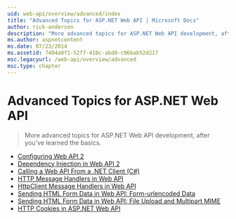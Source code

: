 ```yaml
---
uid: web-api/overview/advanced/index
title: "Advanced Topics for ASP.NET Web API | Microsoft Docs"
author: rick-anderson
description: "More advanced topics for ASP.NET Web API development, after you've learned the basics."
ms.author: aspnetcontent
ms.date: 07/23/2014
ms.assetid: 7404a0f1-52f7-410c-abd0-c96bab52d217
msc.legacyurl: /web-api/overview/advanced
msc.type: chapter
---
```

Advanced Topics for ASP.NET Web API
====================
> More advanced topics for ASP.NET Web API development, after you've learned the basics.


- [Configuring Web API 2](configuring-aspnet-web-api.md)
- [Dependency Injection in Web API 2](dependency-injection.md)
- [Calling a Web API From a .NET Client (C#)](calling-a-web-api-from-a-net-client.md)
- [HTTP Message Handlers in Web API](http-message-handlers.md)
- [HttpClient Message Handlers in Web API](httpclient-message-handlers.md)
- [Sending HTML Form Data in Web API: Form-urlencoded Data](sending-html-form-data-part-1.md)
- [Sending HTML Form Data in Web API: File Upload and Multipart MIME](sending-html-form-data-part-2.md)
- [HTTP Cookies in ASP.NET Web API](http-cookies.md)
